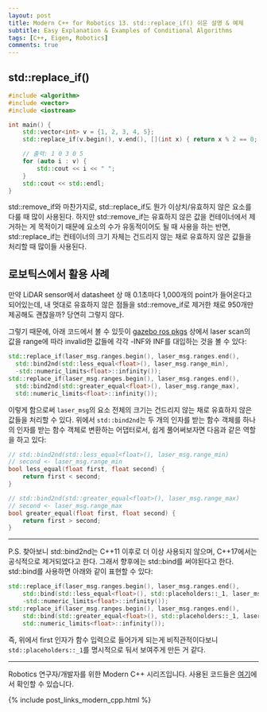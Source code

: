 ```yaml
---
layout: post
title: Modern C++ for Robotics 13. std::replace_if() 쉬운 설명 & 예제
subtitle: Easy Explanation & Examples of Conditional Algorithms
tags: [C++, Eigen, Robotics]
comments: true
---
```



## std::replace_if()


```cpp
#include <algorithm>
#include <vector>
#include <iostream>

int main() {
    std::vector<int> v = {1, 2, 3, 4, 5};
    std::replace_if(v.begin(), v.end(), [](int x) { return x % 2 == 0; }, 0);

    // 출력: 1 0 3 0 5
    for (auto i : v) {
        std::cout << i << " ";
    }
    std::cout << std::endl;
}

```

std::remove_if와 마찬가지로, std::replace_if도 뭔가 이상치/유효하지 않은 요소를 다룰 때 많이 사용된다.
하지만 std::remove_if는 유효하지 않은 값을 컨테이너에서 제거하는 게 목적이기 때문에 요소의 수가 유동적이어도 될 때 사용을 하는 반면,
std::replace_if는 컨테이너의 크기 자체는 건드리지 않는 채로 유효하지 않은 값들을 처리할 때 많이들 사용된다.


## 로보틱스에서 활용 사례

만약 LiDAR sensor에서 datasheet 상 매 0.1초마다 1,000개의 point가 들어온다고 되어있는데, 
내 멋대로 유효하지 않은 점들을 std::remove_if로 제거한 채로 950개만 제공해도 괜찮을까?
당연히 그렇지 않다. 

그렇기 때문에, 아래 코드에서 볼 수 있듯이 [gazebo ros pkgs](https://github.com/Robobench/gazebo_ros_pkgs/blob/1c260498be2861489a0f9df58fdd72821383501e/gazebo_plugins/src/gazebo_ros_laser.cpp#L2) 상에서 laser scan의 값을 
range에 따라 invalid한 값들에 각각 -INF와 INF를 대입하는 것을 볼 수 있다:

```cpp
std::replace_if(laser_msg.ranges.begin(), laser_msg.ranges.end(),
  std::bind2nd(std::less_equal<float>(), laser_msg.range_min),
  -std::numeric_limits<float>::infinity());
std::replace_if(laser_msg.ranges.begin(), laser_msg.ranges.end(),
  std::bind2nd(std::greater_equal<float>(), laser_msg.range_max),
  std::numeric_limits<float>::infinity());
```

이렇게 함으로써 `laser_msg`의 요소 전체의 크기는 건드리지 않는 채로 유효하지 않은 값들을 처리할 수 있다.
위에서 `std::bind2nd`는 두 개의 인자를 받는 함수 객체를 하나의 인자를 받는 함수 객체로 변환하는 어댑터로서,
쉽게 풀어써보자면 다음과 같은 역할을 하고 있다:

```cpp
// std::bind2nd(std::less_equal<float>(), laser_msg.range_min)
// second <- laser_msg.range_min
bool less_equal(float first, float second) {
    return first < second;
}

// std::bind2nd(std::greater_equal<float>(), laser_msg.range_max)
// second <- laser_msg.range_max
bool greater_equal(float first, float second) {
    return first > second;
}
```

--- 

P.S. 찾아보니 std::bind2nd는 C++11 이후로 더 이상 사용되지 않으며, C++17에서는 공식적으로 제거되었다고 한다. 
그래서 향후에는 std::bind를 써야된다고 한다. std::bind를 사용하면 아래와 같이 표현할 수 있다:

```cpp
std::replace_if(laser_msg.ranges.begin(), laser_msg.ranges.end(),
    std::bind(std::less_equal<float>(), std::placeholders::_1, laser_msg.range_min),
    -std::numeric_limits<float>::infinity());
std::replace_if(laser_msg.ranges.begin(), laser_msg.ranges.end(),
    std::bind(std::greater_equal<float>(), std::placeholders::_1, laser_msg.range_max),
    std::numeric_limits<float>::infinity());
```

즉, 위에서 first 인자가 함수 입력으로 들어가게 되는게 비직관적이다보니 `std::placeholders::_1`를 명시적으로 둬서 보여주게 만든 거 같다.

---

Robotics 연구자/개발자를 위한 Modern C++ 시리즈입니다.
사용된 코드들은 [여기](https://github.com/LimHyungTae/moderncpp_study)에서 확인할 수 있습니다.

{% include post_links_modern_cpp.html %}
